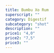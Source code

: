 ```yaml
---
title: Bumbu Xo Rum
superscript: ""
category: Digestif
subcategory: "shot"
description: ""
price1: "4,0"
price2: "7,5"
price3: ""
---
```

